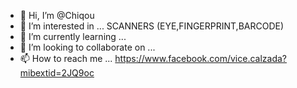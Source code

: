 - 👋 Hi, I’m @Chiqou
- 👀 I’m interested in ... SCANNERS (EYE,FINGERPRINT,BARCODE)
- 🌱 I’m currently learning ...
- 💞️ I’m looking to collaborate on ...
- 📫 How to reach me ... https://www.facebook.com/vice.calzada?mibextid=2JQ9oc

<!---
Chiqou/Chiqou is a ✨ special ✨ repository because its `README.md` (this file) appears on your GitHub profile.
You can click the Preview link to take a look at your changes.
--->
